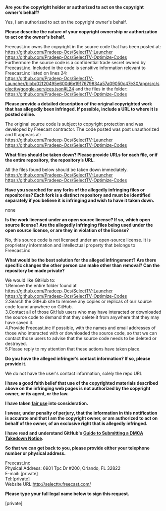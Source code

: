 **Are you the copyright holder or authorized to act on the copyright owner's behalf?**

Yes, I am authorized to act on the copyright owner's behalf.

**Please describe the nature of your copyright ownership or authorization to act on the owner's behalf.**

Freecast.inc owns the copyright in the source code that has been posted at:  
https://github.com/Pradeep-Ocs/SelectTV-Launcher  
https://github.com/Pradeep-Ocs/SelectTV-Optimize-Codes  
Furthermore the source code is a confidential trade secret owned by Freecast.inc. Included in the code is sensitive information relevant to Freecast.inc listed on lines 24:  
https://github.com/Pradeep-Ocs/SelectTV-Launcher/blob/02f20495e600d6e1917679834a57a09050c47e30/app/src/selecttv/google-services.json#L24
and the files in the folder:  
https://github.com/Pradeep-Ocs/SelectTV-Optimize-Codes

**Please provide a detailed description of the original copyrighted work that has allegedly been infringed. If possible, include a URL to where it is posted online.**

The original source code is subject to copyright protection and was developed by Freecast contractor. The code posted was post unauthorized and It appears at:  
https://github.com/Pradeep-Ocs/SelectTV-Launcher  
https://github.com/Pradeep-Ocs/SelectTV-Optimize-Codes

**What files should be taken down? Please provide URLs for each file, or if the entire repository, the repository’s URL.**

All the files found below should be taken down immediately.  
https://github.com/Pradeep-Ocs/SelectTV-Launcher  
https://github.com/Pradeep-Ocs/SelectTV-Optimize-Codes

**Have you searched for any forks of the allegedly infringing files or repositories? Each fork is a distinct repository and must be identified separately if you believe it is infringing and wish to have it taken down.**

none

**Is the work licensed under an open source license? If so, which open source license? Are the allegedly infringing files being used under the open source license, or are they in violation of the license?**

No, this source code is not licensed under an open-source license. It is proprietary information and intellectual property that belongs to Freecast.inc

**What would be the best solution for the alleged infringement? Are there specific changes the other person can make other than removal? Can the repository be made private?**

We would like GitHub to:  
1.Remove the entire folder found at  
https://github.com/Pradeep-Ocs/SelectTV-Launcher  
https://github.com/Pradeep-Ocs/SelectTV-Optimize-Codes  
2.Search the GitHub site to remove any copies or replicas of our source code found anywhere on GitHub.  
3.Contact all of those GitHub users who may have interacted or downloaded the source code to demand that they delete it from anywhere that they may have saved it.  
4.Provide Freecast.inc if possible, with the names and email addresses of those who interacted with or downloaded the source code, so that we can contact those users to advise that the source code needs to be deleted or destroyed.  
5.Please reply to my attention that these actions have taken place.

**Do you have the alleged infringer’s contact information? If so, please provide it.**

We do not have the user's contact information, solely the repo URL

**I have a good faith belief that use of the copyrighted materials described above on the infringing web pages is not authorized by the copyright owner, or its agent, or the law.**

**I have taken <a href="https://www.lumendatabase.org/topics/22">fair use</a> into consideration.**

**I swear, under penalty of perjury, that the information in this notification is accurate and that I am the copyright owner, or am authorized to act on behalf of the owner, of an exclusive right that is allegedly infringed.**

**I have read and understand GitHub's <a href="https://docs.github.com/articles/guide-to-submitting-a-dmca-takedown-notice/">Guide to Submitting a DMCA Takedown Notice</a>.**

**So that we can get back to you, please provide either your telephone number or physical address.**

Freecast.inc  
Physical Address: 6901 Tpc Dr #200, Orlando, FL 32822  
E-mail: [private]   
Tel:[private]  
Website URL:http://selecttv.freecast.com/

**Please type your full legal name below to sign this request.**

[private]

